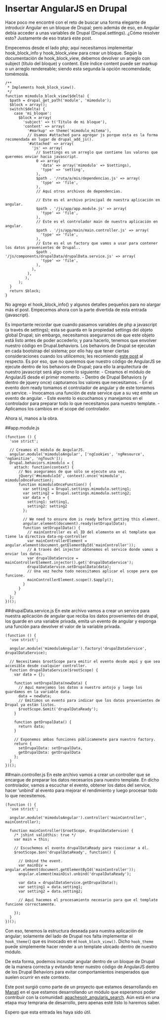 # Insertar AngularJS en Drupal

Hace poco me encontré con el reto de buscar una forma elegante de introducir Angular en un bloque de Drupal; pero además de eso, en Angular debía acceder a unas variables de Drupal (Drupal.settings). ¿Cómo resolver esto? Justamente de eso tratará este post.

Empecemos desde el lado php; aquí necesitamos implementar hook_block_info y hook_block_view para crear un bloque. Según la documentación de hook_block_view, debemos devolver un arreglo con subject (título del bloque) y content. Este índice content puede ser markup o un arreglo rendereable; siendo esta segunda la opción recomendada; tomémosla.

```
/**
 * Implements hook_block_view().
 */
function mimodulo_block_view($delta) {
  $path = drupal_get_path('module', 'mimodulo');
  $block = array();
  switch($delta) {
    case 'mi_bloque':
      $block = array(
        'subject' => t('Título de mi bloque'),
        'content' => array(
          '#markup' => theme('mimodulo_mitema'),
          // Usamos #attached para agregar js porque esta es la forma recomendada en lugar de drupal_add_js().
          '#attached' => array(
            'js' => array(
              // $settings es un arreglo que contiene los valores que queremos enviar hacia javascript.
              0 => array(
                'data' => array('mimodulo' => $settings),
                'type' => 'setting',
              ),
              $path . '/ruta/a/mis/dependencias.js' => array(
                'type' => 'file',
              ),
              // Aquí otros archivos de dependencias.

              // Este es el archivo principal de nuestra aplicación en angular.
              $path . '/js/app/app.module.js' => array(
                'type' => 'file',
              ),
              // Este es el controlador main de nuestra aplicación en angular.
              $path . '/js/app/main/main.controller.js' => array(
                'type' => 'file',
              ),
              // Este es el un factory que vamos a usar para contener los datos provenientes de Drupal..
              $path . '/js/components/drupalData/drupalData.service.js' => array(
                'type' => 'file',
              ),
            ),
          ),
         ),
      );
  }
  return $block;
}
```

No agrego el hook_block_info() y algunos detalles pequeños para no alargar más el post. Empecemos ahora con la parte divertida de esta entrada (javascript).

Es importante recordar que cuando pasamos variables de php a javascript (a través de settings); esta se guarda en la propiedad settings del objeto global Drupal; sin embargo, necesitamos asegurarnos de que este objeto está listo antes de poder accederlo; y para hacerlo, tenemos que envolver nuestro código en Drupal.behaviors. Los behaviors de Drupal se ejecutan en cada bootstrap del sistema; por ello hay que tener ciertas consideraciones cuando los utilicemos; les recomiendo [este post](https://www.lullabot.com/articles/understanding-javascript-behaviors-in-drupal) al respecto. Es por eso, que no queremos que nuestro código de AngularJS se ejecute dentro de los behaviors de Drupal; para ello la arquitectura de nuestro javascript será algo como lo siguiente: - Creamos el módulo de AngularJS desde el primer momento. - Dentro de Drupal Behaviors (y dentro de jquery once) capturamos los valores que necesitamos. - En el evento dom ready tomamos el controlador de angular y de este tomamos un service. - Invocamos una función de este service que a su vez emite un evento de angular. - Este evento lo escuchamos y manejamos en el controlador para preparar todo lo que necesitamos para nuestro template. - Aplicamos los cambios en el scope del controlador.

Ahora sí, manos a la obra.

##app.module.js

```
(function () {
  'use strict';

  // Creamos el módulo de AngularJS.
  angular.module('mimoduloAngular', ['ngCookies', 'ngResource', 'ngSanitize', 'ngTouch']);
  Drupal.behaviors.mimodulo = {
    attach: function(context) {
      // Nos aseguramos de que sólo se ejecute una vez.
      jQuery('#mimoduloId', context).once('mimodulo', mimoduloOnceFunction);
      function mimoduloOnceFunction() {
        var setting1 = Drupal.settings.mimodulo.setting1;
        var setting2 = Drupal.settings.mimodulo.setting2;
        var data = {
          setting1: setting1,
          setting2: setting2
        };

        // We need to ensure dom is ready before getting this element.
        angular.element(document).ready(setDrupalData);
        function setDrupalData() {
          // mainController es el ID del elemento en el template que tiene la directiva data-ng-controller
          var mainControllerElement = angular.element(document.getElementById('mainController'));
          // A través del injector obtenemos el service donde vamos a enviar los datos.
          var drupalDataService = mainControllerElement.injector().get('drupalDataService');
          drupalDataService.setDrupalData(data);
          // Una vez hecho todo necesitamos aplicar el scope para que funcione.
          mainControllerElement.scope().$apply();
        }
      }
    }
  };
})();
```

##drupalData.service.js
En este archivo vamos a crear un service para nuestra aplicación de angular que reciba los datos provenientes del drupal, los guarde en una variable privada, emita un evento de angular y exponga una función para devolver el valor de la variable privada.

```
(function () {
  'use strict';

  angular.module('mimoduloAngular').factory('drupalDataService', drupalDataService);

  // Necesitamos $rootScope para emitir el evento desde aquí y que sea accesible desde cualquier controller.
  function drupalDataService($rootScope) {
    var data = {};

    function setDrupalData(newData) {
      // Aquí manejamos los datos a nuestro antojo y luego los guardamos en la variable data.
      data = newData;
      // Emitimos un evento para indicar que los datos provenientes de Drupal ya están listos.
      $rootScope.$emit('drupalDataReady');
    }

    function getDrupalData() {
      return data;
    }

    // Exponemos ambas funciones públicamenete para nuestro factory.
    return {
      setDrupalData: setDrupalData,
      getDrupalData: getDrupalData
    };
  }
})();
```
##main.controller.js
En este archivo vamos a crear un controller que se encargue de preparar los datos necesarios para nuestro template. En dicho controlador, vamos a escuchar el evento, obtener los datos del service, hacer ‘unbind’ al evento para mejorar el rendimiento y luego procesar todo lo que necesitemos.
```
(function () {
  'use strict';

  angular.module('mimoduloAngular').controller('mainController', mainController);

  function mainController($rootScope, drupalDataService) {
    /* jshint validthis: true */
    var main = this;

    // Escuchemos el evento drupalDataReady para reaccionar a él.
    $rootScope.$on('drupalDataReady', function() {

      // Unbind the event.
      var mainDiv = angular.element(document.getElementById('mainController'));
      angular.element(mainDiv).unbind('drupalDataReady');

      var data = drupalDataService.getDrupalData();
      var setting1 = data.setting1;
      var setting2 = data.setting2;

      // Aquí hacemos el procesamiento necesario para que el template funcione correctamente.

    });
  }
})();
```
Con eso, tenemos la estructura deseada para nuestra aplicación de angular; solamente del lado de Drupal nos falta implementar el``` hook_theme(```) que es invocado en el ```hook_block_view()```. Dicho ```hook_theme``` puede simplemente hacer render a un template ubicado dentro de nuestro módulo.

De esta forma, podemos incrustar angular dentro de un bloque de Drupal de la manera correcta y evitando tener nuestro código de AngularJS dentro de los Drupal Behaviors para evitar comportamientos inesperados que suelen ocurrir en este contexto.

Este post surgió como parte de un proyecto que estamos desarrollando en [Manatí](http://www.estudiomanati.com/) en el que estamos desarrollando un módulo que esperamos poder contribuir con la comunidad: [apachesolr_angularjs_search](https://github.com/ManatiCR/apachesolr_angularjs_search). Aún está en una etapa muy temprana de desarrollo, pero apenas esté listo lo haremos saber.

Espero que esta entrada les haya sido útil.
